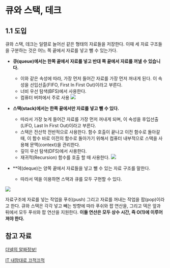 # 큐와 스택, 데크

## 1.1 도입

큐와 스택, 데크는 일렬로 늘어선 같은 형태의 자료들을 저장한다. 이때 세 자료 구조들을 구분하는 것은 어느 쪽 끝에서 자료를 넣고 뺄 수 있는가다.

- **큐(queue)에서는 한쪽 끝에서 자료를 넣고 반대 쪽 끝에서 자료를 꺼낼 수 있습니다.** 
  - 이와 같은 속성에 따라, 가장 먼저 들어간 자료를 가장 먼저 꺼내게 된다. 이 속성을 선입선출(FIFO, First In First Out)이라고 부른다. 
  - 너비 우선 탐색(BFS)에서 사용한다.
  - 컴퓨터 버퍼에서 주로 사용
![](https://m.blog.naver.com/c_18/10183843810?view=img_3)


- **스택(stack)에서는 한쪽 끝에서만 자료를 넣고 뺼 수 있다.**
  - 따라서 가장 늦게 들어간 자료를 가장 먼저 꺼내게 되며, 이 속성을 후입선출(LIFO, Last In First Out)이라고 부른다.
  - 스택은 전산학 전반적으로 사용한다. 함수 호출이 끝나고 이전 함수로 돌아갈 때, 이 함수 바로 이전의 함수로 돌아가기 위해서 컴퓨터 내부적으로 스택을 사용해 문맥(context)을 관리한다.
  - 깊이 우선 탐색(DFS)에서 사용한다.
  - 재귀적(Recursion) 함수를 호출 할 때 사용한다.
![](https://m.blog.naver.com/c_18/10183843810?view=img_2)

- **덱(deque)는 양쪽 끝에서 자료들을 넣고 뺄 수 있는 자료 구조를 말한다.
  - 따라서 덱을 이용하면 스택과 큐를 모두 구현할 수 있다.

![](https://m.blog.naver.com/c_18/10184053861?view=img_1)
  
자료구조에 자료를 넣는 작업을 푸쉬(push) 그리고 자료를 꺼내는 작업을 팝(pop)이라고 한다.
큐와 스택은 각각 넣고 빼는 방향에 따라 푸쉬와 팝 연산을, 그리고 덱은 앞과 뒤에서 모두 푸쉬와 팝 연산을 지원한다. 
**이들 연산은 모두 상수 시간, 즉 O(1)에 이루어져야 한다.**


## 참고 자료
[더넬의 알짜정보!](https://m.blog.naver.com/c_18/10184053861)

[IT 내맘대로 끄적끄적](http://itnovice1.blogspot.com/2019/01/blog-post.html)
